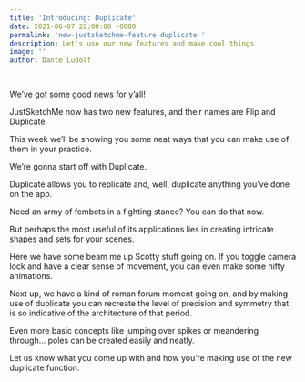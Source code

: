 ```yaml
---
title: 'Introducing: Duplicate'
date: 2021-06-07 22:00:00 +0000
permalink: 'new-justsketchme-feature-duplicate '
description: Let's use our new features and make cool things
image: ''
author: Dante Ludolf

---
```


We’ve got some good news for y’all!

JustSketchMe now has two new features, and their names are Flip and Duplicate.

This week we’ll be showing you some neat ways that you can make use of them in your practice.

We’re gonna start off with Duplicate.

Duplicate allows you to replicate and, well, duplicate anything you’ve done on the app.

Need an army of fembots in a fighting stance? You can do that now.

But perhaps the most useful of its applications lies in creating intricate shapes and sets for your scenes.

Here we have some beam me up Scotty stuff going on. If you toggle camera lock and have a clear sense of movement, you can even make some nifty animations.

Next up, we have a kind of roman forum moment going on, and by making use of duplicate you can recreate the level of precision and symmetry that is so indicative of the architecture of that period.

Even more basic concepts like jumping over spikes or meandering through… poles can be created easily and neatly.

Let us know what you come up with and how you’re making use of the new duplicate function.